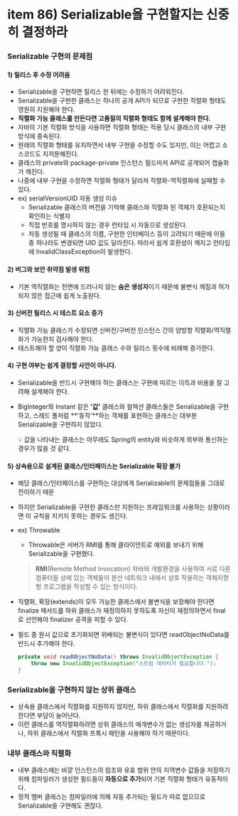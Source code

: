# item 86) Serializable을 구현할지는 신중히 결정하라

### Serializable 구현의 문제점

#### 1) 릴리스 후 수정 어려움

* Serializable을 구현하면 릴리스 한 뒤에는 수정하기 어려워진다.
* Serializable을 구현한 클래스는 하나의 공개 API가 되므로 구현한 직렬화 형태도 영원히 지원해야 한다.
* **직렬화 가능 클래스를 만든다면 고품질의 직렬화 형태도 함께 설계해야 한다.**
* 자바의 기본 직렬화 방식을 사용하면 직렬화 형태는 적용 당시 클래스의 내부 구현 방식에 종속된다.
* 원래의 직렬화 형태를 유지하면서 내부 구현을 수정할 수도 있지만, 이는 어렵고 소스코드도 지저분해진다.
* 클래스의 private와 package-private 인스턴스 필드마저 API로 공개되어 캡슐화가 깨진다.
* 나중에 내부 구현을 수정하면 직렬화 형태가 달라져 직렬화-역직렬화에 실패할 수 있다.
* ex) serialVersionUID 자동 생성 이슈
  * Serializable 클래스의 버전을 기억해 클래스와 직렬화 된 객체가 호환되는지 확인하는 식별자
  * 직접 번호를 명시하지 않는 경우 런타임 시 자동으로 생성된다.
  * 자동 생성될 때 클래스의 이름, 구현한 인터페이스 등이 고려되기 때문에 이들 중 하나라도 변경되면 UID 값도 달라진다. 따라서 쉽게 호환성이 깨지고 런타임에 InvalidClassException이 발생한다.

#### 2) 버그와 보안 취약점 발생 위험

* 기본 역직렬화는 전면에 드러나지 않는 **숨은 생성자**이기 때문에 불변식 깨짐과 허가되지 않은 접근에 쉽게 노출된다.

#### 3) 신버전 릴리스 시 테스트 요소 증가

* 직렬화 가능 클래스가 수정되면 신버전/구버전 인스턴스 간의 양방향 직렬화/역직렬화가 가능한지 검사해야 한다.
* 테스트해야 할 양이 직렬화 가능 클래스 수와 릴리스 횟수에 비례해 증가한다.

#### 4) 구현 여부는 쉽게 결정할 사안이 아니다.

* Serializable을 반드시 구현해야 하는 클래스는 구현에 따르는 이득과 비용을 잘 고려해 설계해야 한다.
*   BigInteger와 Instant 같은 **'값'** 클래스와 컬렉션 클래스들은 Serializable을 구현하고, 스레드 풀처럼 \*\*'동작'\*\*하는 객체를 표현하는 클래스는 대부분 Serializable을 구현하지 않았다.

    💡 값을 나타내는 클래스는 아무래도 Spring의 entity와 비슷하게 외부와 통신하는 경우가 많을 것 같다.

#### 5) 상속용으로 설계된 클래스/인터페이스는 Serializable 확장 불가

* 해당 클래스/인터페이스를 구현하는 대상에게 Serializable의 문제점들을 그대로 전이하기 때문
* 하지만 Serializable을 구현한 클래스만 지원하는 프레임워크를 사용하는 상황이라면 이 규칙을 지키지 못하는 경우도 생긴다.
*   ex) Throwable

    * Throwable은 서버가 RMI를 통해 클라이언트로 예외를 보내기 위해 Serializable을 구현했다.

    > **RMI**(Remote Method Invocation) 자바와 개발환경을 사용하여 서로 다른 컴퓨터들 상에 있는 객체들이 분산 네트워크 내에서 상호 작용하는 객체지향형 프로그램을 작성할 수 있는 방식이다.
* 직렬화, 확장(extends)이 모두 가능한 클래스에서 불변식을 보장해야 한다면 finalize 메서드를 하위 클래스가 재정의하지 못하도록 자신이 재정의하면서 final로 선언해야 finalizer 공격을 피할 수 있다.
*   필드 중 원시 값으로 초기화되면 위배되는 불변식이 있다면 readObjectNoData를 반드시 추가해야 한다.

    ```java
    private void readObjectNoData() throws InvalidObjectException {
    	throw new InvalidObjectException("스트림 데이터가 필요합니다.");
    }
    ```

### Serializable을 구현하지 않는 상위 클래스

* 상속용 클래스에서 직렬화를 지원하지 않지만, 하위 클래스에서 직렬화를 지원하려 한다면 부담이 늘어난다.
* 이런 클래스를 역직렬화하려면 상위 클래스의 매개변수가 없는 생성자를 제공하거나, 하위 클래스에서 직렬화 프록시 패턴을 사용해야 하기 때문이다.

### 내부 클래스와 직렬화

* 내부 클래스에는 바깥 인스턴스의 참조와 유효 범위 안의 지역변수 값들을 저장하기 위해 컴파일러가 생성한 필드들이 **자동으로 추가**되어 기본 직렬화 형태가 유동적이다.
* 정적 멤버 클래스는 컴파일러에 의해 자동 추가되는 필드가 따로 없으므로 Serializable을 구현해도 괜찮다.
